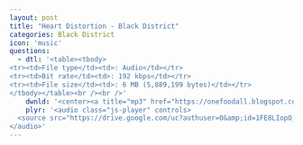 ```yaml
---
layout: post
title: "Heart Distortion - Black District"
categories: Black District
icon: 'music'
questions:
  - dtl: '<table><tbody>
<tr><td>File type</td><td>: Audio</td></tr>
<tr><td>Bit rate</td><td>: 192 kbps</td></tr>
<tr><td>File size</td><td>: 6 MB (5,889,199 bytes)</td></tr>
</tbody></table><br /><br />'
    dwnld: '<center><a title="mp3" href="https://onefoodall.blogspot.com/2019/09/blog-post.html?u=U2FsdGVkX18QVT7ItlTIlysBRwJUmAi0IuUOkV6QlOuYlfRCMdIZakKiCvat1lLa2OrQZ0TL9P%2F%2BPuMoEpKc%2BaOwkf5sKF93OS04XJ7PV8PDBp42Ej6ktQxXRyzOZQHwh%2FFeDWPGPyNTgsuyqBFsYEyW6ENVwg70p6lYdyJkJfOppCaxrkA1MTsMVWWuRByK" class="ut" target="_blank"><span class="feather-icon icon-download"> Download</span></a></center><br /><br />'
    plyr: '<audio class="js-player" controls>
  <source src="https://drive.google.com/uc?authuser=0&amp;id=1FE8LIopO__1dQW9gj0jqK662RMm0miQk&amp;export=download" type="audio/mp3">
</audio>'
---
```


